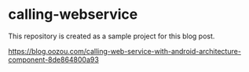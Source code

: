 # calling-webservice
This repository is created as a sample project for this blog post. 

https://blog.oozou.com/calling-web-service-with-android-architecture-component-8de864800a93
